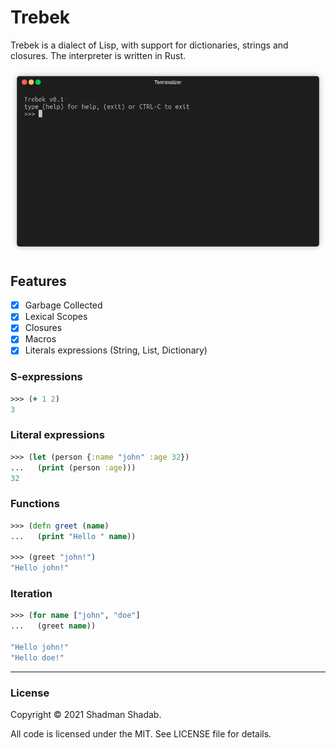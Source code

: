 # Trebek
Trebek is a dialect of Lisp, with support for dictionaries, strings and closures. The interpreter is written in Rust.

<img src="public/demo.gif">

## Features
- [x] Garbage Collected
- [x] Lexical Scopes
- [x] Closures
- [x] Macros
- [x] Literals expressions (String, List, Dictionary)

### S-expressions
```clojure
>>> (+ 1 2)
3
```

### Literal expressions
```clojure
>>> (let (person {:name "john" :age 32})
...   (print (person :age)))
32
```

### Functions
```clojure
>>> (defn greet (name)
...   (print "Hello " name))

>>> (greet "john!")
"Hello john!"
```

### Iteration
```clojure
>>> (for name ["john", "doe"]
...   (greet name))

"Hello john!"
"Hello doe!"
```


<hr>

### License

Copyright &copy; 2021 Shadman Shadab.

All code is licensed under the MIT. See LICENSE file for details.
